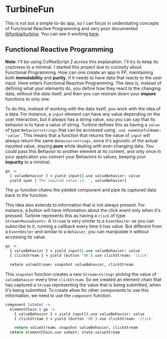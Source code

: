 # TurbineFun

This is not but a simple to-do app, so I can focus in understating concepts of Functional Reactive Programming and very poor documented [@funkia/turbine](https://github.com/funkia/turbine). You can see it working [here](https://turbine-fun.vercel.app).

## Functional Reactive Programming

**Note**: I'll be using CoffeeScript 2 across this explanation. I'll try to keep its craziness to a minimal.
I started this project due to curiosity about Functional Programming. How can one create an app in FP, maintaining both **immutability** and **purity**, if it needs to have data that reacts to the user input. Here enters Functional Reactive Programming. The idea is, instead of defining what your elements do, you define how they react to the changing data, without the data itself, and then you can restrain down your **impure** functions to only one.

To do this, instead of working with the data itself, you work with the idea of a data. For instance, a `input` element can have any value depending on the user interaction, but it always has a string value, sou you can say that its behavior is to have a value of string. Turbine defines this as having a `value` of type `Behavior<string>` that can be accessed using `.use someUsefulName: 'value'`. This means that a function that returns the value of `input` will always return the same `Behavior<string>`, since it's agnostic of the actual inputted value, staying **pure** while dealing with ever-changing data. You could pass this Behavior to another element at its content, and only once in your application you convert your Behaviors to values, keeping your **impurity** to a minimal.

```coffeescript
go ->
  { valueBehavior } = yield input().use valueBehavior: value
  yield span ['The inputed value is: ', valueBehavior]
```

The `go` function chains the yielded component and pipe its captured data back to the function.

This idea also extends to information that is not always present. For instance, a button will have information about the click event only when it's pressed. Turbine represents this as having a `click` of type `Stream<MouseEvent>`. A `Stream` is very similar to a `EventEmiter` as you can subscribe to it, running a callback every time it has value. But different from a `EventEmiter` and similar to a `Behavior`, you can manipulate it without accessing its value.

```coffeescript
go ->
  { valueBehavior } = yield input().use valueBehavior: value
  { clickStream } = yield (button 'OK').use clickStream: 'click'

  return valueStream: snapshot valueBehavior, clickStream
```

This `snapshot` function creates a new `Stream<string>` picking the value of `valueBehavior` every time `clickStream`. So we created an element chain that has captured a `Stream` representing the value that is being submitted, when it's being submitted. To create allow for other components to use this information, we need to use the `component` function.

```coffeescript
component (state) ->
  elementChain = go ->
    { valueBehavior } = yield input().use valueBehavior: value
    { clickStream } = yield (button 'OK').use clickStream: 'click'

    return valueStream: snapshot valueBehavior, clickStream
  return elementChain.use submit: state.valueStream
```
